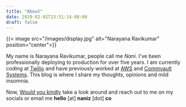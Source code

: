 ```yaml
---
title: "About"
date: 2020-02-02T13:51:14-08:00
draft: false
---
```

{{< image src="/images/display.jpg" alt="Narayana Ravikumar" position="center">}}

My name is Narayana Ravikumar, people call me _Nani_. I've been professionally deploying to production for over five years. I am currently coding at [Twilio](https://www.twilio.com/) and have previously worked at [AWS](https://aws.amazon.com/) and [Commvault Systems](https://www.commvault.com/). This blog is where I share my thoughts, opinions and mild insomnia.

Now, [Would you kindly](https://bioshock.fandom.com/wiki/Would_You_Kindly) take a look around and reach out to me on my socials or email me __hello__ [at] __naniz__ [dot] __co__